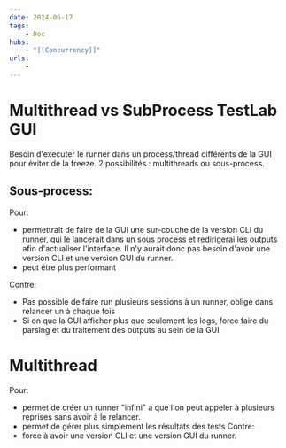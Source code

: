 ```yaml
---
date: 2024-06-17
tags:
    - Doc 
hubs:
    - "[[Concurrency]]"
urls:
    -
---
```


# Multithread vs SubProcess TestLab GUI 

Besoin d'executer le runner dans un process/thread différents de la GUI pour éviter de la freeze.
2 possibilités : multithreads ou sous-process.

## Sous-process:
Pour:
- permettrait de faire de la GUI une sur-couche de la version CLI du runner, qui le lancerait dans un sous process et redirigerai les outputs afin d'actualiser l'interface. Il n'y aurait donc pas besoin d'avoir une version CLI et une version GUI du runner.
- peut être plus performant

Contre:
- Pas possible de faire run plusieurs sessions à un runner, obligé dans relancer un à chaque fois
- Si on que la GUI afficher plus que seulement les logs, force faire du parsing et du traitement des outputs au sein de la GUI

# Multithread
Pour:
- permet de créer un runner "infini" a que l'on peut appeler à plusieurs reprises sans avoir à le relancer.
- permet de gérer plus simplement les résultats des tests
Contre:
- force à avoir une version CLI et une version GUI du runner.
